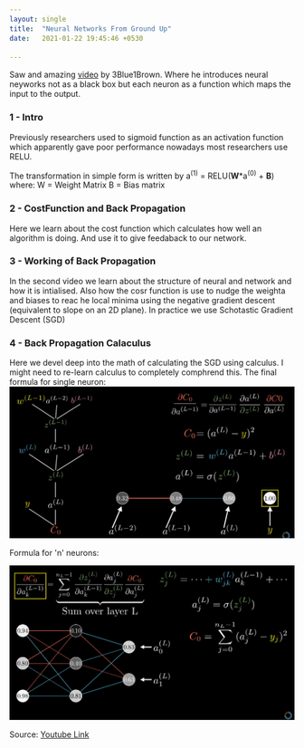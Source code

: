 ```yaml
---
layout: single
title:  "Neural Networks From Ground Up"
date:   2021-01-22 19:45:46 +0530

---
```

Saw and amazing [video](https://www.youtube.com/watch?v=aircAruvnKk) by 3Blue1Brown. Where he introduces neural neyworks not as a black box but each neuron as a function which maps the input to the output.

### 1 - Intro
Previously researchers used to sigmoid function as an activation function which apparently gave poor performance nowadays most researchers use RELU.

The transformation in simple form is written by
a<sup>(1)</sup> = RELU(**W***a<sup>(0)</sup> + **B**)
where:
W = Weight Matrix
B = Bias matrix

### 2 - CostFunction and Back Propagation
Here we learn about the cost function which calculates how well an algorithm is doing. And use it to give feedaback to our network.

### 3 - Working of Back Propagation
In the second video we learn about the structure of neural and network and how it is intialised. Also how the cosr function is use to nudge the weighta and biases to reac he local minima using the negative gradient descent (equivalent to slope on an 2D plane). In practice we use Schotastic Gradient Descent (SGD)

### 4 - Back Propagation Calaculus
Here we devel deep into the math of calculating the SGD using calculus. I might need to re-learn calculus to completely comphrend this.
The final formula for single neuron:
<img src="/assets/images/single_neuron_formula.png" alt="single" style="zoom:50%;" />

Formula for 'n' neurons:

![image-20210122135726399](/assets/images/n_neuron_formula.png)


Source:
[Youtube Link](https://www.youtube.com/watch?v=aircAruvnKk)
